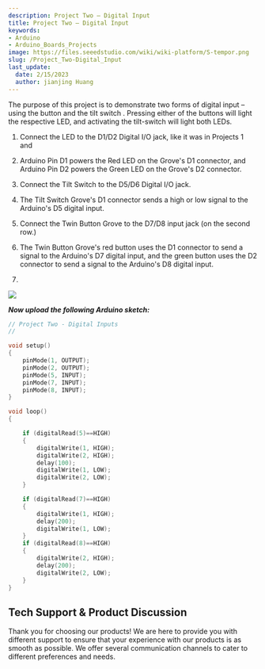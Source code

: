 ```yaml
---
description: Project Two – Digital Input
title: Project Two – Digital Input
keywords:
- Arduino
- Arduino_Boards_Projects
image: https://files.seeedstudio.com/wiki/wiki-platform/S-tempor.png
slug: /Project_Two-Digital_Input
last_update:
  date: 2/15/2023
  author: jianjing Huang
---
```

<!-- ---
name: Project Two – Digital Input
category: Tutorial
oldwikiname:  Project Two – Digital Input
prodimagename:
surveyurl: https://www.research.net/r/LinkIt_ONE_Tutorial-The_Basics
--- -->

The purpose of this project is to demonstrate two forms of digital input – using the button and the tilt switch . Pressing either of the buttons will light the respective LED, and activating the tilt-switch will light both LEDs.

1. Connect the LED to the D1/D2 Digital I/O jack, like it was in Projects 1 and

2. Arduino Pin D1 powers the Red LED on the Grove's D1 connector, and Arduino Pin D2 powers the Green LED on the Grove's D2 connector.

3. Connect the Tilt Switch to the D5/D6 Digital I/O jack.

4. The Tilt Switch Grove's D1 connector sends a high or low signal to the Arduino's D5 digital input.
5. Connect the Twin Button Grove to the D7/D8 input jack (on the second row.)

6. The Twin Button Grove's red button uses the D1 connector to send a signal to the Arduino's D7 digital input, and the green button uses the D2 connector to send a signal to the Arduino's D8 digital input.
7.

![](https://files.seeedstudio.com/wiki/Project_Two-Digital_Input/img/Conn-two.jpg)

_**Now upload the following Arduino sketch:**_

```c++
// Project Two - Digital Inputs
//

void setup()
{
    pinMode(1, OUTPUT);
    pinMode(2, OUTPUT);
    pinMode(5, INPUT);
    pinMode(7, INPUT);
    pinMode(8, INPUT);
}

void loop()
{

    if (digitalRead(5)==HIGH)
    {
        digitalWrite(1, HIGH);
        digitalWrite(2, HIGH);
        delay(100);
        digitalWrite(1, LOW);
        digitalWrite(2, LOW);
    }

    if (digitalRead(7)==HIGH)
    {
        digitalWrite(1, HIGH);
        delay(200);
        digitalWrite(1, LOW);
    }
    if (digitalRead(8)==HIGH)
    {
        digitalWrite(2, HIGH);
        delay(200);
        digitalWrite(2, LOW);
    }
}
```

## Tech Support & Product Discussion

Thank you for choosing our products! We are here to provide you with different support to ensure that your experience with our products is as smooth as possible. We offer several communication channels to cater to different preferences and needs.

<div class="button_tech_support_container">
<a href="https://forum.seeedstudio.com/" class="button_forum"></a> 
<a href="https://www.seeedstudio.com/contacts" class="button_email"></a>
</div>

<div class="button_tech_support_container">
<a href="https://discord.gg/eWkprNDMU7" class="button_discord"></a> 
<a href="https://github.com/Seeed-Studio/wiki-documents/discussions/69" class="button_discussion"></a>
</div>
